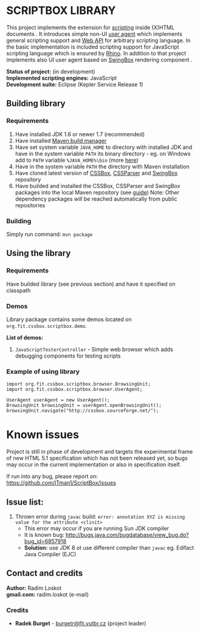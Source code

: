 SCRIPTBOX LIBRARY
======

This project implements the extension for [scripting](http://www.w3.org/html/wg/drafts/html/CR/scripting-1.html) inside (X)HTML documents . 
It introduces simple non-UI [user agent](http://www.w3.org/html/wg/drafts/html/CR/browsers.html) which implements general scripting 
support and [Web API](http://www.w3.org/html/wg/drafts/html/CR/webappapis.html) for arbitrary scripting language. In the basic implementation is 
included scripting support for JavaScript scripting language which is ensured 
by [Rhino](https://developer.mozilla.org/en-US/docs/Rhino). In addition to that project implements also UI user agent based 
on [SwingBox](https://github.com/radkovo/SwingBox) rendering component .


**Status of project:** (in development)  
**Implemented scripting engines:** JavaScript  
**Development suite:** Eclipse (Kepler Service Release 1)

## Building library

### Requirements

1. Have installed JDK 1.6 or newer 1.7 (recommended)
2. Have installed [Maven build manager](http://maven.apache.org/download.cgi#Installation_Instructions)
3. Have set system variable `JAVA_HOME` to directory with installed JDK and have
  in the system variable `PATH` its binary directory - eg. on Windows add to `PATH` variable `%JAVA_HOME%\bin` (more [here](http://maven.apache.org/download.cgi))
4. Have in the system variable `PATH` the directory with Maven installation
5. Have cloned latest version of [CSSBox](https://github.com/radkovo/CSSBox), [CSSParser](https://github.com/radkovo/jStyleParser) and [SwingBox](https://github.com/radkovo/SwingBox) repository
6. Have builded and installed the CSSBox, CSSParser and SwingBox packages 
  into the local Maven repository (see [guide](http://maven.apache.org/guides/mini/guide-3rd-party-jars-local.html))
  Note: Other dependency packages will be reached automatically from public repositories

### Building

Simply run command: `mvn package`


## Using the library

### Requirements

Have builded library (see previous section) and have it specified on classpath

### Demos
  
Library package contains some demos located on `org.fit.cssbox.scriptbox.demo`.
  
**List of demos:**
  
1. `JavaScriptTesterController` - Simple web browser which adds debugging components for testing scripts

### Example of using library

    import org.fit.cssbox.scriptbox.browser.BrowsingUnit;
    import org.fit.cssbox.scriptbox.browser.UserAgent;
    
    UserAgent userAgent = new UserAgent();
    BrowsingUnit browsingUnit = userAgent.openBrowsingUnit();
    browsingUnit.navigate("http://cssbox.sourceforge.net/");


# Known issues

Project is still in phase of development and targets the experimental frame
of new HTML 5.1 specification which has not been released yet, so bugs may 
occur in the current implementation or also in specification itself.

If run into any bug, please report on:  
   https://github.com/ITman1/ScriptBox/issues

## Issue list:

1. Thrown error during `javac` build: `error: annotation XYZ is missing value for the attribute <clinit>`  
      - This error may occur if you are running Sun JDK compiler  
      - It is known bug: 
          http://bugs.java.com/bugdatabase/view_bug.do?bug_id=6857918
      - **Solution:** use JDK 8 ot use different compiler than `javac` eg. Edifact Java Compiler (EJC)

## Contact and credits
                             
**Author:**    Radim Loskot  
**gmail.com:** radim.loskot (e-mail)

### Credits

- **Radek Burget** - <burgetr@fit.vutbr.cz> (project leader)
